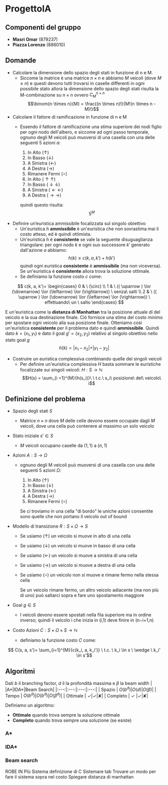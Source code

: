 # ProgettoIA
## Componenti del gruppo
- **Masri Omar** (879237)
- **Piazza Lorenzo** (886010)
## Domande
- Calcolare la dimensione dello spazio degli stati in funzione di n e M.
  - Siccome la matrice è una matrice $n\times n$ e abbiamo $M$ veicoli (dove $M \leq n$) e questi devono tutti trovarsi in caselle differenti in ogni possibile stato allora la dimensione dello spazio degli stati risulta la M-combinazione su $n\times n$ ovvero $C^{n \times n}_M$ 
 $$\binom{n \times n}{M} = \frac{(n \times n)!}{M!(n \times n - M)!}$$
- Calcolare il fattore di ramificazione in funzione di n e M
	- Essendo il fattore di ramificazione una stima superiore dei nodi figlio per ogni nodo dell'albero, e siccome ad ogni passo temporale, ognuno degli M veicoli può muoversi di una casella con una delle seguenti 5 azioni $a$:
		1. In Alto		($\uparrow$)
		2. In Basso		($\downarrow$)
		3. A Sinistra	($\leftarrow$)
		4. A Destra		($\rightarrow$)
		5. Rimanere Fermi	($\circ$)
		6. In Alto		($\uparrow \uparrow$)
		7. In Basso		($\downarrow \downarrow$)
		8. A Sinistra	($\leftarrow \leftarrow$)
		9. A Destra		($\rightarrow \rightarrow$)

		quindi questo risulta: $$5^M$$
- Definire un’euristica ammissibile focalizzata sul singolo obiettivo
	- Un'euristica $h$ **ammissibile** è un'euristica che non sovrastima mai il costo atteso, ed è quindi ottimista. 
	- Un'euristica $h$ è **consistente** se vale la seguente disuguaglianza triangolare: per ogni nodo $k$ e ogni suo successore $k'$ generato dall'azione $a$ abbiamo: $$h(k) \leq c(k, a, k') + h(k')$$ quindi ogni euristica **consistente** è **ammissibile** (ma non viceversa).
Se un'euristica è **consistente** allora trova la soluzione ottimale.
	- Se definiamo la funzione costo $c$ come:  
```math
 c(k, a, k')= \begin{cases} 0 & \ (\circ) \\ 1 & \  (( \uparrow ) \lor  (\downarrow) \lor (\leftarrow) \lor (\rightarrow)) \ senza\ salti \\ 2 & \  (( \uparrow ) \lor  (\downarrow) \lor (\leftarrow) \lor (\rightarrow)) \ effettuando\ un \ salto \end{cases} 
 ```
E un'euristica come la **distanza di Manhattan** tra la posizione attuale di del veicolo e la sua destinazione finale. Ciò fornisce una stima del costo minimo per spostare ogni veicolo alla sua posizione finale. Otteniamo così un'euristica **consistente** per il problema dato e quindi **ammissibile**. Quindi dato $k=(x_1, y_1)$ e dato il goal $g'= (x_2, y_2)$ relativo al singolo obiettivo nello stato goal $g$ $$h(k) = \lvert x_1 - x_2 \lvert +\lvert y_1-y_2 \lvert $$

- Costruire un euristica complessiva combinando quelle dei singoli veicoli
	- Per definire un'euristica complessiva $H$ basta sommare le euristiche focalizzate sui singoli veicoli: $H:S \longrightarrow \mathbb{N}$ $$H(s) = \sum_{i =1}^{M}{h(s_i)}\ \ t.c.\ s_i\ posizione\ del\ veicolo\ i$$
## Definizione del problema
- Spazio degli stati $S$
	- Matrice $n \times n$ dove $M$ delle celle devono essere occupate dagli $M$ veicoli, dove una cella può contenere al massimo un solo veicolo
- Stato iniziale $s' \in S$
	- $M$ veicoli occupano caselle da $(1,1)$ a $(n,1)$
- Azioni $A:S \longrightarrow \Omega$
	- ognuno degli M veicoli può muoversi di una casella con una delle seguenti 5 azioni $\Omega$:
		1. In Alto		($\uparrow$)
		2. In Basso		($\downarrow$)
		3. A Sinistra	($\leftarrow$)
		4. A Destra		($\rightarrow$)
		5. Rimanere Fermi	($\circ$)

		Se ci troviamo in una cella "di bordo" le uniche azioni consentite sono quelle che non portano il veicolo out of bound
		
- Modello di transizione $R: S \times \Omega \longrightarrow S$
	- Se usiamo ($\uparrow$) un veicolo si muove in alto di una cella
	- Se usiamo ($\downarrow$) un veicolo si muove in basso di una cella
	- Se usiamo ($\leftarrow$) un veicolo si muove a sinistra di una cella
	- Se usiamo ($\rightarrow$) un veicolo si muove a destra di una cella
	- Se usiamo ($\circ$) un veicolo non si muove e rimane fermo nella stessa cella

		Se un veicolo rimane fermo, un altro veicolo adiacente (ma non più di uno) può saltarci sopra e fare uno spostamento maggiore
- Goal $g \in S$
	- I veicoli devono essere spostati nella fila superiore ma in ordine inverso; quindi il veicolo i che inizia in (i,1) deve finire in (n−i+1,n)
- Costo Azioni $C : S \times \Omega \times S \longrightarrow \mathbb{N}$
	- definiamo la funzione costo $C$ come: 
```math
 C(s, a, s')= \sum_{i=1}^{M}{c(k_i, a, k_i')} \ t.c. \ k_i \in s \ \wedge \ k_i' \in s'
 ```

## Algoritmi
Dati $b$ il branching factor, $d$ il la profondità massima e $\beta$ la beam width
| |A*|IDA*|Beam Search|
|:---:|:---:|:---:|:---:|
| Spazio | $O(b^d)$|$O(d)$|$O(\beta)$|
| Tempo | $O(b^d)$|$O(b^d)$|$O(\beta^d)$|
| Ottimale | $\checkmark$|$\checkmark$|✘|
| Completo | $\checkmark$ |$\checkmark$|✘|

Definiamo un algoritmo:
- **Ottimale** quando trova sempre la soluzione ottimale
- **Completo** quando trova sempre una soluzione (se esiste)

### A*

### IDA*

### Beam search

ROBE IN PIù
Sistema definizione di C
Sistemare tab
Trovare un modo per fare il sistema sopra nel costo
Spiegare distanza di manhattan
